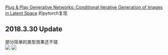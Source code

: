  [Plug & Play Generative Networks: Conditional Iterative Generation of Images in Latent Space](https://arxiv.org/abs/1612.00005)
 的pytorch复现  
 
## 2018.3.30 Update
 部分简单的类型效果还不错  
 ![](https://github.com/sssste/PPGN-pytorch/blob/master/test3.jpg)
 ![](https://github.com/sssste/PPGN-pytorch/blob/master/test3_1.jpg)
